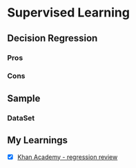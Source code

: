 # Supervised Learning
## Decision Regression 


### Pros


### Cons



## Sample
### DataSet





## My Learnings
- [X] [Khan Academy -  regression review]( )

